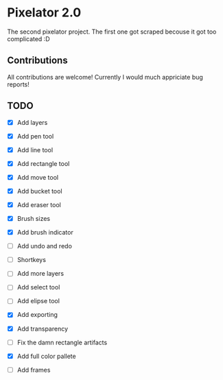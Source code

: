 # Pixelator 2.0

The second pixelator project. The first one got scraped becouse it got too complicated :D

## Contributions

All contributions are welcome! Currently I would much appriciate bug reports!

## TODO

- [x] Add layers
- [x] Add pen tool
- [x] Add line tool
- [x] Add rectangle tool
- [x] Add move tool
- [x] Add bucket tool 
- [x] Add eraser tool
- [x] Brush sizes
- [x] Add brush indicator
- [ ] Add undo and redo
- [ ] Shortkeys
- [ ] Add more layers
- [ ] Add select tool
- [ ] Add elipse tool
- [x] Add exporting
- [x] Add transparency
- [ ] Fix the damn rectangle artifacts
- [x] Add full color pallete 
- [ ] Add frames

